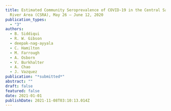 ```yaml
---
title: Estimated Community Seroprevalence of COVID-19 in the Central Savannah
  River Area (CSRA), May 26 – June 12, 2020
publication_types:
  - "3"
authors:
  - B. Siddiqui
  - R. W. Gibson
  - deepak-nag-ayyala
  - C. Hamilton
  - M. Farrough
  - A. Osborn
  - V. Burkhalter
  - A. Chao
  - J. Vazquez
publication: "*submitted*"
abstract: ""
draft: false
featured: false
date: 2021-01-01
publishDate: 2021-11-08T03:10:13.014Z
---
```

